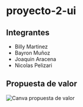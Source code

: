 # proyecto-2-ui


## Integrantes

- Billy Martinez
- Bayron Muñoz
- Joaquin Aracena
- Nicolas Pelizari


## Propuesta de valor
![Canva propuesta de valor](https://github.com/rileydev23/proyecto-2-ui/blob/main/Canvas%20propuesta%20de%20valor.png)
